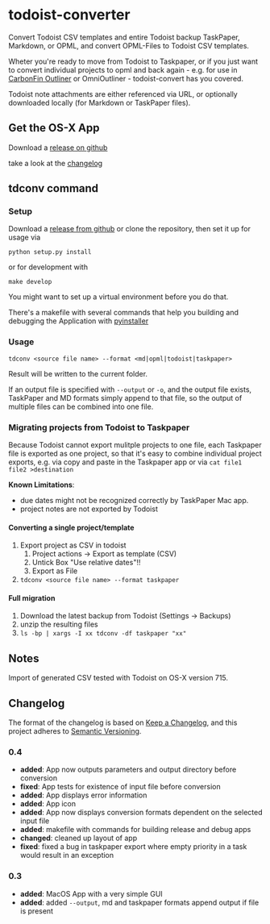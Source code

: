 # todoist-converter

Convert Todoist CSV templates and entire Todoist backup TaskPaper, Markdown, or OPML, and convert OPML-Files to Todoist CSV templates.

Wheter you're ready to move from Todoist to Taskpaper, or if you just want to convert individual projects to opml and back again - e.g. for use in [CarbonFin Outliner](http://carbonfin.com/) or OmniOutliner - todoist-convert has you covered.

Todoist note attachments are either referenced via URL, or optionally downloaded locally (for Markdown or TaskPaper files).


## Get the OS-X App

Download a [release on github](https://github.com/bboc/todoist-converter/releases/latest)

take a look at the [changelog](#changelog)

## tdconv command

### Setup

Download a [release from github](https://github.com/bboc/todoist-converter/releases) or clone the repository, then set it up for usage via 

`python setup.py install`

or for development with

`make develop`

You might want to set up a virtual environment before you do that.

There's a makefile with several commands that help you building and debugging the Application with [pyinstaller](https://pyinstaller.org)


### Usage

`tdconv <source file name> --format <md|opml|todoist|taskpaper>`

Result will be written to the current folder.

If an output file is specified with `--output` or `-o`, and the output file exists, TaskPaper and MD formats simply append to that file, so the output of multiple files can be combined into one file. 


### Migrating projects from Todoist to Taskpaper

Because Todoist cannot export mulitple projects to one file, each Taskpaper file is exported as one project, so that it's easy to combine individual project exports, e.g. via copy and paste in the Taskpaper app or via `cat file1 file2 >destination`

**Known Limitations**:

* due dates might not be recognized correctly by TaskPaper Mac app.
* project notes are not exported by Todoist


#### Converting a single project/template

1. Export project as CSV in todoist
    1. Project actions -> Export as template (CSV)
    2. Untick Box "Use relative dates"!!
    3. Export as File
2. `tdconv <source file name> --format taskpaper` 
 

#### Full migration

1. Download the latest backup from Todoist (Settings -> Backups)
2. unzip the resulting files
3. `ls -bp | xargs -I xx tdconv -df taskpaper "xx"`


## Notes

Import of generated CSV tested with Todoist on OS-X version 715.

## Changelog

The format of the changelog is based on [Keep a Changelog](https://keepachangelog.com/en/1.0.0/),
and this project adheres to [Semantic Versioning](https://semver.org/spec/v2.0.0.html).

### 0.4

- **added**: App now outputs parameters and output directory before conversion
- **fixed**: App tests for existence of input file before conversion
- **added**: App displays error information
- **added**: App icon
- **added**: App now displays conversion formats dependent on the selected input file
- **added**: makefile with commands for building release and debug apps
- **changed**: cleaned up layout of app
- **fixed**: fixed a bug in taskpaper export where empty priority in a task would result in an exception

### 0.3

- **added**: MacOS App with a very simple GUI
- **added**: added `--output`, md and taskpaper formats append output if file is present
